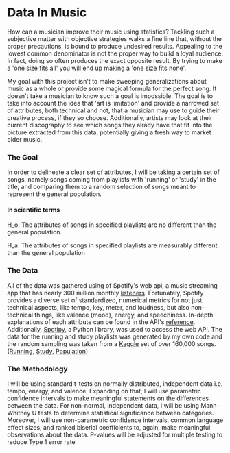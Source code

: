 # Data In Music

How can a musician improve their music using statistics? Tackling such a subjective matter with objective strategies walks a fine line that, without the proper precautions, is bound to produce undesired results. Appealing to the lowest common denominator is not the proper way to build a loyal audience. In fact, doing so often produces the exact opposite result. By trying to make a 'one size fits all' you will end up making a 'one size fits none'.

My goal with this project isn't to make sweeping generalizations about music as a whole or provide some magical formula for the perfect song. It doesn't take a musician to know such a goal is impossible. The goal is to take into account the idea that 'art is limitation' and provide a narrowed set of attributes, both technical and not, that a musician may use to guide their creative process, if they so choose. Additionally, artists may look at their current discography to see which songs they alrady have that fit into the picture extracted from this data, potentially giving a fresh way to market older music.

### The Goal

In order to delineate a clear set of attributes, I will be taking a certain set of songs, namely songs coming from playlists with 'running' or 'study' in the title, and comparing them to a random selection of songs meant to represent the general population.


#### In scientific terms


H_o: The attributes of songs in specified playlists are no different than the general population.

H_a: The attributes of songs in specified playlists are measurably different than the general population

### The Data

All of the data was gathered using of Spotify's web api, a music streaming app that has nearly 300 million monthly [listeners](https://newsroom.spotify.com/company-info/). Fortunately, Spotify provides a diverse set of standardized, numerical metrics for not just technical aspects, like tempo, key, meter, and loudness, but also non-technical things, like valence (mood), energy, and speechiness. In-depth explanations of each attribute can be found in the API's [reference](https://developer.spotify.com/documentation/web-api/reference/tracks/get-audio-features/). Additionally, [Spotipy](https://spotipy.readthedocs.io/en/2.12.0/#), a Python library, was used to access the web API. The data for the running and study playlists was generated by my own code and the random sampling was taken from a [Kaggle](https://www.kaggle.com/yamaerenay/spotify-dataset-19212020-160k-tracks) set of over 160,000 songs.  ([Running](https://github.com/0-b1t/spotify_insights/blob/master/data/running_playlist_tracks.csv), [Study](https://github.com/0-b1t/spotify_insights/blob/master/data/study_playlist_tracks.csv), [Population](https://github.com/0-b1t/spotify_insights/blob/master/data/sampled_set.csv))

### The Methodology

I will be using standard t-tests on normally distributed, independent data i.e. tempo, energy, and valence. Expanding on that, I will use parametric confidence intervals to make meaningful statements on the differences between the data. For non-normal, independent data, I will be using Mann-Whitney U tests to determine statistical significance between categories. Moreover, I will use non-parametric confidence intervals, common language effect sizes, and ranked biserial coefficients to, again, make meaningful observations about the data. P-values will be adjusted for multiple testing to reduce Type 1 error rate

